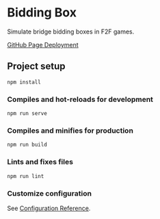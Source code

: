 # Bidding Box

Simulate bridge bidding boxes in F2F games.

[GitHub Page Deployment](https://garyleung142857.github.io/bidding-box/)

## Project setup
```
npm install
```

### Compiles and hot-reloads for development
```
npm run serve
```

### Compiles and minifies for production
```
npm run build
```

### Lints and fixes files
```
npm run lint
```

### Customize configuration
See [Configuration Reference](https://cli.vuejs.org/config/).
